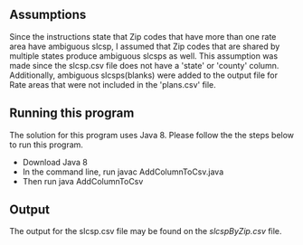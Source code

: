 ## Assumptions

Since the instructions state that Zip codes that have more than one rate area have ambiguous slcsp, I assumed that Zip codes that are shared by multiple states produce ambiguous slcsps as well. This assumption was made since the slcsp.csv file does not have a 'state' or 'county' column. Additionally, ambiguous slcsps(blanks) were added to the output file for Rate areas that were not included in the 'plans.csv' file.

## Running this program

The solution for this program uses Java 8. Please follow the the steps below to run this program.

* Download Java 8
* In the command line, run javac AddColumnToCsv.java
* Then run java AddColumnToCsv

## Output

The output for the slcsp.csv file may be found on the _slcspByZip.csv_ file.
